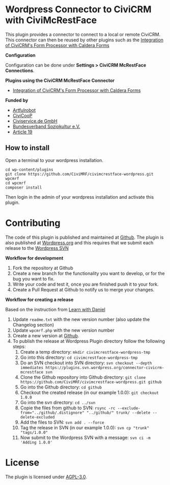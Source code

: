 # Wordpress Connector to CiviCRM with CiviMcRestFace

This plugin provides a connector to connect to a local or remote CiviCRM. This connector can then be reused by other plugins such as the [Integration of CiviCRM's Form Processor with Caldera Forms](https://wordpress.org/plugins/cf-civicrm-formprocessor/)

**Configuration**

Configuration can be done under **Settings > CiviCRM McRestFace Connections**.

**Plugins using the CiviCRM McRestFace Connector**

* [Integration of CiviCRM's Form Processor with Caldera Forms](https://wordpress.org/plugins/cf-civicrm-formprocessor/)

**Funded by**

* [Artfulrobot](https://artfulrobot.uk)
* [CiviCooP](https://www.civicoop.org)
* [Civiservice.de GmbH](https://civiservice.de/)
* [Bundesverband Soziokultur e.V.](https://www.soziokultur.de/)
* [Article 19](https://www.article19.org/)

## How to install

Open a terminal to your wordpress installation.

```
cd wp-content/plugins
git clone https://github.com/CiviMRF/civimcrestface-wordpress.git wpcmrf
cd wpcmrf
composer install
```

Then login in the admin of your wordpress installation and activate this plugin.

# Contributing

The code of this plugin is published and maintained at [Github](https://github.com/CiviMRF/civimcrestface-wordpress/).
The plugin is also published at [Wordpress.org](https://wordpress.org/plugins/connector-civicrm-mcrestface)
and this requires that we submit each release to the [Wordpress SVN](https://plugins.svn.wordpress.org/connector-civicrm-mcrestface)

**Workflow for development**

1. Fork the repository at Github
1. Create a new branch for the functionality you want to develop, or for the bug you want to fix.
1. Write your code and test it, once you are finished push it to your fork.
1. Create a Pull Request at Github to notify us to merge your changes.

**Workflow for creating a release**

Based on the instruction from [Learn with Daniel](https://learnwithdaniel.com/2019/09/publishing-your-first-wordpress-plugin-with-git-and-svn/)

1. Update `readme.txt` with the new version number (also update the Changelog section)
1. Update `wpcmrf.php` with the new version number
1. Create a new version at [Github](https://github.com/CiviMRF/civimcrestface-wordpress/).
1. To publish the release at Wordpress Plugin directory follow the following steps:
    1. Create a temp directory: `mkdir civimcrestface-wordpress-tmp`
    1. Go into this directory: `cd civimcrestface-wordpress-tmp`
    1. Do an SVN checkout into SVN directory: `svn checkout --depth immediates https://plugins.svn.wordpress.org/connector-civicrm-mcrestface svn`
    1. Clone the Github repository into Github directory: `git clone https://github.com/CiviMRF/civimcrestface-wordpress.git github`
    1. Go into the Github directory: `cd github`
    1. Checkout the created release (in our example 1.0.0): `git checkout 1.0.0`
    1. Go into the svn directory: `cd ../svn`
    1. Copie the files from github to SVN: `rsync -rc --exclude-from="../github/.distignore" "../github/" trunk/ --delete --delete-excluded`
    1. Add the files to SVN: `svn add . --force`
    1. Tag the release in SVN (in our example 1.0.0): `svn cp "trunk" "tags/1.0.0"`
    1. Now submit to the Wordpress SVN with a message: `svn ci -m 'Adding 1.0.0'`

# License

The plugin is licensed under [AGPL-3.0](LICENSE.txt).

